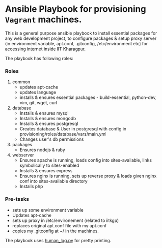 # Ansible Playbook for provisioning `Vagrant` machines.

This is a general purpose ansible playbook to install essential packages for any web development project, to configure packages & setup proxy server (in environment variable, apt.conf, .gitconfig, /etc/environment etc) for accessing internet inside IIT Kharagpur.

The playbook has following roles:
### Roles
1. common
    - updates apt-cache
    - updates language
    - installs & ensures essential packages - build-essential, python-dev, vim, git, wget, curl
2. database
    - Installs & ensures mysql 
    - Installs & ensures mongodb
    - Installs & ensures postgresql
    - Creates database & User in postgresql with config in provisioning/roles/database/vars/main.yml
    - Changes user's db permissions
3. packages
    - Ensures nodejs & ruby
4. webserver
    - Ensures apache is running, loads config into sites-available, links symbolically to sites-enabled
    - Installs & ensures express
    - Ensures nginx is running, sets up reverse proxy & loads given nginx conf into sites-available directory
    - Installs php

### Pre-tasks
- sets up some environment variable 
- Updates apt-cache
- sets up proxy in /etc/environement (related to iitkgp)
- replaces original apt.conf file with my apt.conf
- copies my .gitconfig at ~/ in the machines.

The playbook uses [human_log.py](https://gist.github.com/dmsimard/cd706de198c85a8255f6) for pretty printing.


